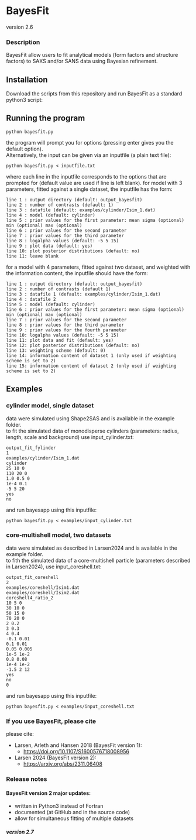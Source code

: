 # BayesFit
version 2.6

### Description 
BayesFit allow users to fit analytical models (form factors and structure factors) to SAXS and/or SANS data using Bayesian refinement.

## Installation
Download the scripts from this repository and run BayesFit as a standard python3 script: 

## Running the program
```
python bayesfit.py
```
the program will prompt you for options (pressing enter gives you the default option).       
Alternatively, the input can be given via an inputfile (a plain text file): 
```
python bayesfit.py < inputfile.txt
```
where each line in the inputfile corresponds to the options that are prompted for (default value are used if line is left blank). 
for model with 3 parameters, fitted against a single dataset, the inputfile has the form:    
```
line 1 : output directory (default: output_bayesfit)    
line 2 : number of contrasts (default: 1)    
line 3 : datafile (default: examples/cylinder/Isim_1.dat)    
line 4 : model (default: cylinder)    
line 5 : prior values for the first parameter: mean sigma (optional) min (optional) max (optional)      
line 6 : prior values for the second parameter    
line 7 : prior values for the third parameter
line 8 : logalpha values (default: -5 5 15)    
line 9 : plot data (default: yes)
line 10: plot posterior distributions (default: no)
line 11: leave blank
```
for a model with 4 parameters, fitted against two dataset, and weighted with the information content, the inputfile should have the form:    
```
line 1 : output directory (default: output_bayesfit)    
line 2 : number of contrasts (default 1)
line 3 : datafile 1 (default: examples/cylinder/Isim_1.dat)
line 4 : datafile 2   
line 5 : model (default: cylinder)    
line 6 : prior values for the first parameter: mean sigma (optional) min (optional) max (optional)      
line 7 : prior values for the second parameter    
line 8 : prior values for the third parameter
line 9 : prior values for the fourth parameter
line 10: logalpha values (default: -5 5 15)    
line 11: plot data and fit (default: yes)
line 12: plot posterior distributions (default: no)
line 13: weighting scheme (default: 0)
line 14: information content of dataset 1 (only used if weighting scheme is set to 2)
line 15: information content of dataset 2 (only used if weighting scheme is set to 2)
```

## Examples

### cylinder model, single dataset
data were simulated using Shape2SAS and is available in the example folder.    
to fit the simulated data of monodisperse cylinders (parameters: radius, length, scale and background) use input_cylinder.txt:     
```
output_fit_fylinder
1
examples/cylinder/Isim_1.dat
cylinder
25 10 0
110 20 0
1.0 0.5 0
1e-4 0.1
-5 5 20
yes
no

```
and run bayesapp using this inputfile:    
```
python bayesfit.py < examples/input_cylinder.txt
```

### core-multishell model, two datasets 
data were simulated as described in Larsen2024 and is available in the example folder.    
to fith the simulated data of a core-multishell particle (parameters described in Larsen2024), use input_coreshell.txt:
```
output_fit_coreshell
2
examples/coreshell/Isim1.dat
examples/coreshell/Isim2.dat
coreshell4_ratio_2
10 5 0
30 10 0
50 15 0
70 20 0
2 0.2
3 0.3
4 0.4
-0.1 0.01
0.1 0.01
0.05 0.005
1e-5 1e-2
0.8 0.08
1e-4 1e-2
-1.5 2 12
yes
no
0
```
and run bayesapp using this inputfile:    
```
python bayesfit.py < examples/input_coreshell.txt
```

### If you use BayesFit, please cite 
please cite:
* Larsen, Arleth and Hansen 2018 (BayesFit version 1):     
  * https://doi.org/10.1107/S1600576718008956
* Larsen 2024 (BayesFit version 2):    
  * https://arxiv.org/abs/2311.06408
 
### Release notes     

#### BayesFit version 2 major updates:       
* written in Python3 instead of Fortran     
* documented (at GitHub and in the source code)    
* allow for simultaneous fitting of multiple datasets

##### version 2.7



